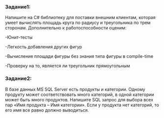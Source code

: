 ### Задание1:

Напишите на C# библиотеку для поставки внешним клиентам, которая умеет вычислять площадь круга по радиусу и треугольника по трем сторонам. 
Дополнительно к работоспособности оценим:

-Юнит-тесты

-Легкость добавления других фигур

-Вычисление площади фигуры без знания типа фигуры в compile-time

-Проверку на то, является ли треугольник прямоугольным


### Задание2:

В базе данных MS SQL Server есть продукты и категории. Одному продукту может соответствовать много категорий, в одной категории может быть много продуктов. 
Напишите SQL запрос для выбора всех пар «Имя продукта – Имя категории». Если у продукта нет категорий, то его имя все равно должно выводиться.
